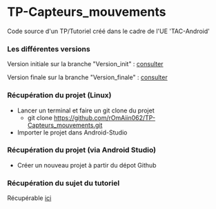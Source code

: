 # TP-Capteurs_mouvements
Code source d'un TP/Tutoriel créé dans le cadre de l'UE 'TAC-Android'

### Les différentes versions
Version initiale sur la branche "Version_init" : [consulter](https://github.com/rOmAiin062/TP-Capteurs_mouvements/tree/Version_init)     

Version finale sur la branche "Version_finale" : [consulter](https://github.com/rOmAiin062/TP-Capteurs_mouvements/tree/Version_finale)

### Récupération du projet (Linux)
* Lancer un terminal et faire un git clone du projet 
  * git clone https://github.com/rOmAiin062/TP-Capteurs_mouvements.git
* Importer le projet dans Android-Studio 


### Récupération du projet (via Android Studio)
* Créer un nouveau projet à partir du dépot Github


### Récupération du sujet du tutoriel 
  Récupérable [ici](https://github.com/rOmAiin062/TP-Capteurs_mouvements/blob/master/Sujet%20-%20TP%20Capteurs.pdf)

